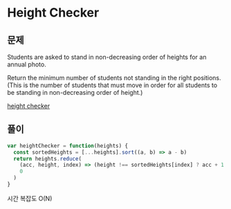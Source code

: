 # Height Checker

## 문제

Students are asked to stand in non-decreasing order of heights for an annual photo.

Return the minimum number of students not standing in the right positions. (This is the number of students that must move in order for all students to be standing in non-decreasing order of height.)

[height checker](https://leetcode.com/problems/height-checker/)

## 풀이

```js
var heightChecker = function(heights) {
  const sortedHeights = [...heights].sort((a, b) => a - b)
  return heights.reduce(
    (acc, height, index) => (height !== sortedHeights[index] ? acc + 1 : acc),
    0
  )
}
```

시간 복잡도 O(N)
